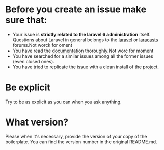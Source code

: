 # Before you create an issue make sure that:
- Your issue is **strictly related to the laravel 6 administration** itself. Questions about Laravel in general belongs to the [laravel](http://laravel.io/forum) or [laracasts](#) forums.Not worck for oment
- You have read the [documentation](#) thoroughly.Not worc for moment
- You have searched for a similar issues among all the former issues (even closed ones).
- You have tried to replicate the issue with a clean install of the project.

# Be explicit
Try to be as explicit as you can when you ask anything.

# What version?
Please when it's necessary, provide the version of your copy of the boilerplate. You can find the version number in the original README.md.
